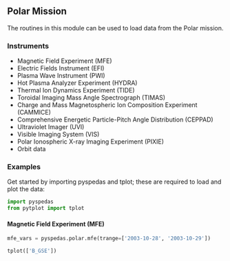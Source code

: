 
## Polar Mission
The routines in this module can be used to load data from the Polar mission. 

### Instruments
- Magnetic Field Experiment (MFE)
- Electric Fields Instrument (EFI)
- Plasma Wave Instrument (PWI)
- Hot Plasma Analyzer Experiment (HYDRA)
- Thermal Ion Dynamics Experiment (TIDE)
- Toroidal Imaging Mass Angle Spectrograph (TIMAS)
- Charge and Mass Magnetospheric Ion Composition Experiment (CAMMICE)
- Comprehensive Energetic Particle-Pitch Angle Distribution (CEPPAD)
- Ultraviolet Imager (UVI)
- Visible Imaging System (VIS)
- Polar Ionospheric X-ray Imaging Experiment (PIXIE)
- Orbit data

### Examples
Get started by importing pyspedas and tplot; these are required to load and plot the data:

```python
import pyspedas
from pytplot import tplot
```

#### Magnetic Field Experiment (MFE)

```python
mfe_vars = pyspedas.polar.mfe(trange=['2003-10-28', '2003-10-29'])

tplot(['B_GSE'])
```

